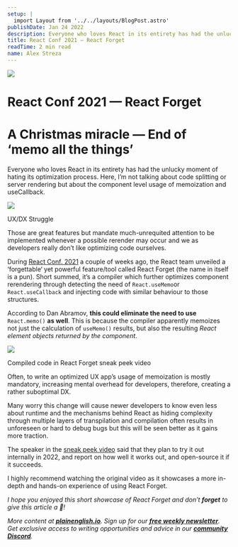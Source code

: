 ```yaml
---
setup: |
  import Layout from '../../layouts/BlogPost.astro'
publishDate: Jan 24 2022
description: Everyone who loves React in its entirety has had the unlucky moment of hating its optimization process. Here, I’m not talking about code splitting or server rendering but about the component level…
title: React Conf 2021 — React Forget
readTime: 2 min read
name: Alex Streza
---
```


![](https://miro.medium.com/max/1400/1*k9IbrpOjBd9paWzDwY7WRw.png)

# React Conf 2021 — React Forget

# A Christmas miracle — End of ‘memo all the things’

Everyone who loves React in its entirety has had the unlucky moment of hating its optimization process. Here, I’m not talking about code splitting or server rendering but about the component level usage of memoization and useCallback.

![](https://miro.medium.com/max/1006/0*KT3CeKIJ621Fljgu.jpg)

UX/DX Struggle

Those are great features but mandate much-unrequited attention to be implemented whenever a possible rerender may occur and we as developers really don’t like optimizing code ourselves.

During [React Conf. 2021](https://www.youtube.com/channel/UC1hOCRBN2mnXgN5reSoO3pQ) a couple of weeks ago, the React team unveiled a ‘forgettable‘ yet powerful feature/tool called React Forget (the name in itself is a pun). Short summed, it’s a compiler which further optimizes component rerendering through detecting the need of `React.useMemo`or `React.useCallback` and injecting code with similar behaviour to those structures.

According to Dan Abramov, **this could eliminate the need to use** `React.memo()` **as well**. This is because the compiler apparently memoizes not just the calculation of `useMemo()` results, but also the resulting _React element objects returned by the component_.

![](https://miro.medium.com/max/1400/1*SUiGsCY49mvtyJxlTdrJ5g.png)

Compiled code in React Forget sneak peek video

Often, to write an optimized UX app’s usage of memoization is mostly mandatory, increasing mental overhead for developers, therefore, creating a rather suboptimal DX.

Many worry this change will cause newer developers to know even less about runtime and the mechanisms behind React as hiding complexity through multiple layers of transpilation and compilation often results in unforeseen or hard to debug bugs but this will be seen better as it gains more traction.

The speaker in the [sneak peek video](https://www.youtube.com/watch?v=lGEMwh32soc&t=2s) said that they plan to try it out internally in 2022, and report on how well it works out, and open-source it if it succeeds.

I highly recommend watching the original video as it showcases a more in-depth and hands-on experience of using React Forget.

_I hope you enjoyed this short showcase of React Forget and don’t_ **_forget_** _to give this article a 👏!_

_More content at_ [**_plainenglish.io_**](http://plainenglish.io/)_. Sign up for our_ [**_free weekly newsletter_**](http://newsletter.plainenglish.io/)_. Get exclusive access to writing opportunities and advice in our_ [**_community Discord_**](https://discord.gg/GtDtUAvyhW)_._

